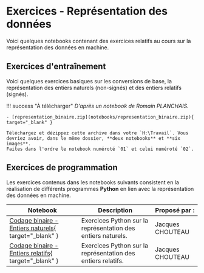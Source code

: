 # Exercices - Représentation des données

Voici quelques notebooks contenant des exercices relatifs au cours sur la représentation des données en machine.

## Exercices d'entraînement

Voici quelques exercices basiques sur les conversions de base, la représentation des entiers naturels (non-signés) et des entiers relatifs (signés).

!!! success "À télécharger"
    *D'après un notebook de Romain PLANCHAIS.*

    - [representation_binaire.zip](notebooks/representation_binaire.zip){ target="_blank" }
    
    Téléchargez et dézippez cette archive dans votre `H:\Travail`. Vous devriez avoir, dans le même dossier, **deux notebooks** et **six images**.  
    Faites dans l'ordre le notebook numéroté `01` et celui numéroté `02`.

## Exercices de programmation

Les exercices contenus dans les notebooks suivants consistent en la réalisation de différents programmes **Python** en lien avec la représentation des données en machine.

| Notebook    | Description                                                  | Proposé par : |
| ----------- | ------------------------------------------------------------ | ------------------------ |
| [Codage binaire - Entiers naturels](notebooks/Codage%20binaire%20-%20Entiers%20naturels.ipynb){ target="_blank" } | Exercices Python sur la représentation des entiers naturels. | Jacques CHOUTEAU         |
| [Codage binaire - Entiers relatifs](notebooks/Codage%20binaire%20-%20Entiers%20relatifs.ipynb){ target="_blank" } | Exercices Python sur la représentation des entiers relatifs. | Jacques CHOUTEAU         |